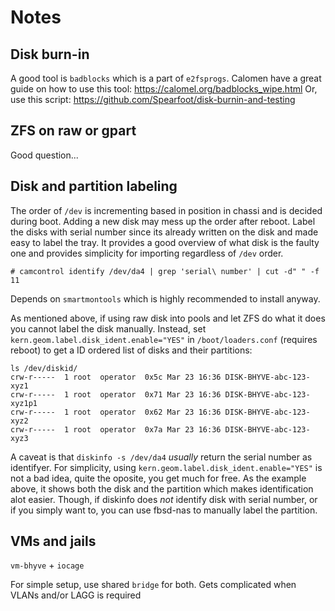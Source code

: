 # Notes

## Disk burn-in
A good tool is `badblocks` which is a part of `e2fsprogs`.
Calomen have a great guide on how to use this tool: https://calomel.org/badblocks_wipe.html
Or, use this script: https://github.com/Spearfoot/disk-burnin-and-testing


## ZFS on raw or gpart
Good question...

## Disk and partition labeling
The order of `/dev` is incrementing based in position in chassi and is decided during boot. Adding a new disk may mess up the order after reboot. Label the disks with serial number since its already written on the disk and made easy to label the tray. It provides a good overview of what disk is the faulty one and provides simplicity for importing regardless of `/dev` order.
```
# camcontrol identify /dev/da4 | grep 'serial\ number' | cut -d" " -f 11
```
Depends on `smartmontools` which is highly recommended to install anyway.

As mentioned above, if using raw disk into pools and let ZFS do what it does you cannot label the disk manually. Instead, set `kern.geom.label.disk_ident.enable="YES"` in `/boot/loaders.conf` (requires reboot) to get a ID ordered list of disks and their partitions:
```
ls /dev/diskid/
crw-r-----  1 root  operator  0x5c Mar 23 16:36 DISK-BHYVE-abc-123-xyz1
crw-r-----  1 root  operator  0x71 Mar 23 16:36 DISK-BHYVE-abc-123-xyz1p1
crw-r-----  1 root  operator  0x62 Mar 23 16:36 DISK-BHYVE-abc-123-xyz2
crw-r-----  1 root  operator  0x7a Mar 23 16:36 DISK-BHYVE-abc-123-xyz3
```
A caveat is that `diskinfo -s /dev/da4` *usually* return the serial number as identifyer. For simplicity, using `kern.geom.label.disk_ident.enable="YES"` is not a bad idea, quite the oposite, you get much for free. As the example above, it shows both the disk and the partition which makes identification alot easier. Though, if diskinfo does *not* identify disk with serial number, or if you simply want to, you can use fbsd-nas to manually label the partition.

## VMs and jails
`vm-bhyve` + `iocage`

For simple setup, use shared `bridge` for both. Gets complicated when VLANs and/or LAGG is required